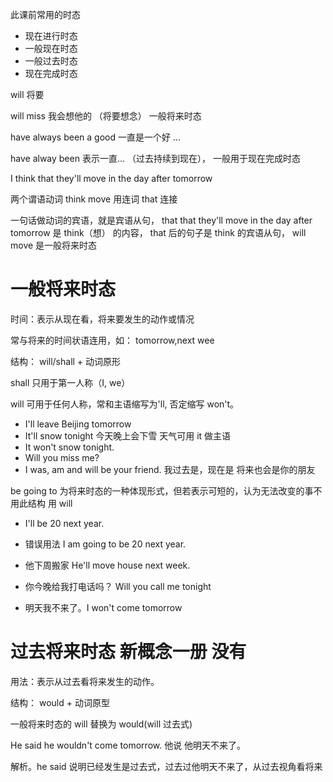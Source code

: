 此课前常用的时态

- 现在进行时态
- 一般现在时态
- 一般过去时态
- 现在完成时态

will 将要

will miss 我会想他的 （将要想念） 一般将来时态

have always been a good 一直是一个好 ...

have alway been 表示一直... （过去持续到现在）， 一般用于现在完成时态

I think that they'll move in the day after tomorrow

两个谓语动词 think move 用连词 that 连接

一句话做动词的宾语，就是宾语从句，
that that they'll move in the day after tomorrow 是 think（想） 的内容，
that 后的句子是 think 的宾语从句，
will move 是一般将来时态

# 一般将来时态

时间：表示从现在看，将来要发生的动作或情况

常与将来的时间状语连用，如： tomorrow,next wee

结构： will/shall + 动词原形

shall 只用于第一人称（I, we）

will 可用于任何人称，常和主语缩写为'll, 否定缩写 won't。

- I'll leave Beijing tomorrow
- It'll snow tonight 今天晚上会下雪 天气可用 it 做主语
- It won't snow tonight.
- Will you miss me?
- I was, am and will be your friend. 我过去是，现在是 将来也会是你的朋友

be going to 为将来时态的一种体现形式，但若表示可短的，认为无法改变的事不用此结构 用 will

- I'll be 20 next year.
- 错误用法 I am going to be 20 next year.

- 他下周搬家 He'll move house next week.
- 你今晚给我打电话吗？ Will you call me tonight
- 明天我不来了。I won't come tomorrow

# 过去将来时态 新概念一册 没有

用法：表示从过去看将来发生的动作。

结构： would + 动词原型

一般将来时态的 will 替换为 would(will 过去式)

He said he wouldn't come tomorrow. 他说 他明天不来了。

解析。he said 说明已经发生是过去式，过去过他明天不来了，从过去视角看将来
